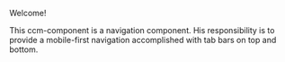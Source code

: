 Welcome!

This ccm-component is a navigation component.
His responsibility is to provide a mobile-first
navigation accomplished with tab bars on top and bottom.


